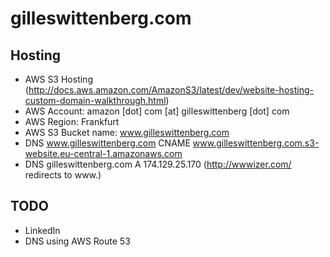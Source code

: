# gilleswittenberg.com


## Hosting

- AWS S3 Hosting (http://docs.aws.amazon.com/AmazonS3/latest/dev/website-hosting-custom-domain-walkthrough.html)
- AWS Account: amazon [dot] com [at] gilleswittenberg [dot] com
- AWS Region: Frankfurt
- AWS S3 Bucket name: www.gilleswittenberg.com
- DNS www.gilleswittenberg.com CNAME www.gilleswittenberg.com.s3-website.eu-central-1.amazonaws.com
- DNS gilleswittenberg.com A 174.129.25.170 (http://wwwizer.com/ redirects to www.)


## TODO

- LinkedIn
- DNS using AWS Route 53
